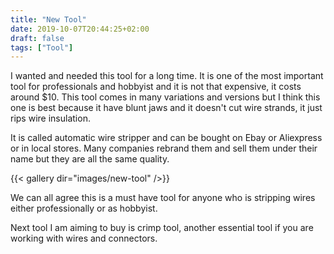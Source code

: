 ```yaml
---
title: "New Tool"
date: 2019-10-07T20:44:25+02:00
draft: false
tags: ["Tool"]
---
```


I wanted and needed this tool for a long time. It is one of the most important tool for professionals and hobbyist and it is not that expensive, it costs around $10.
This tool comes in many variations and versions but I think this one is best because it have blunt jaws and it doesn't cut wire strands, it just rips wire insulation.

It is called automatic wire stripper and can be bought on Ebay or Aliexpress or in local stores. Many companies rebrand them and sell them under their name but they are all the same quality.

{{< gallery dir="images/new-tool" />}}

We can all agree this is a must have tool for anyone who is stripping wires either professionally or as hobbyist.

Next tool I am aiming to buy is crimp tool, another essential tool if you are working with wires and connectors.